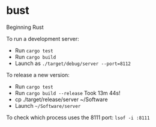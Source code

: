 # bust
Beginning Rust

 To run a development server:
 * Run `cargo test`
 * Run `cargo build`
 * Launch as `./target/debug/server --port=8112`

To release a new version:
 * Run `cargo test`
 * Run `cargo build --release`  Took 13m 44s!
 * cp ./target/release/server ~/Software
 * Launch `~/Software/server` 


To check which process uses the 8111 port:
`lsof -i :8111`

